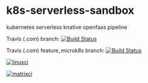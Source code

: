 # k8s-serverless-sandbox
kubernetes serverless knative openfaas pipeline

Travis (.com) branch:
[![Build Status](https://travis-ci.com/githubfoam/k8s-serverless-sandbox.svg?branch=master)](https://travis-ci.com/githubfoam/k8s-serverless-sandbox)  

Travis (.com) feature_microk8s branch:
[![Build Status](https://travis-ci.com/githubfoam/k8s-serverless-sandbox.svg?branch=feature_microk8s)](https://travis-ci.com/githubfoam/k8s-serverless-sandbox) 

[![linuxci](https://github.com/githubfoam/k8s-serverless-sandbox/workflows/linuxci/badge.svg)](https://github.com/githubfoam/k8s-serverless-sandbox/actions?query=workflow%3A%linuxci%22+branch%3Adev)

[![matrixci](https://github.com/githubfoam/k8s-serverless-sandbox/workflows/matrixci/badge.svg)](https://github.com/githubfoam/k8s-serverless-sandbox/actions?query=workflow%3A%matrixci%22+branch%3Adev)

~~~~

~~~~
